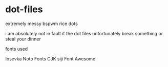 # dot-files
extremely messy bspwm rice dots

i am absolutely not in fault if the dot files unfortunately break something or steal your dinner

fonts used

Iosevka
Noto Fonts CJK
siji
Font Awesome
